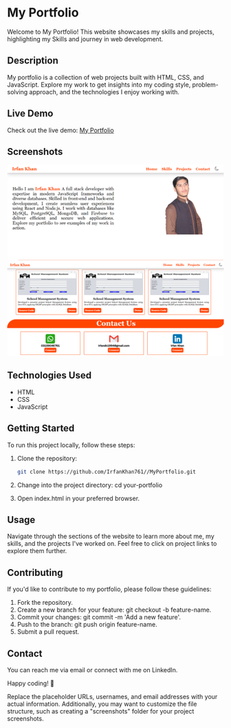 # My Portfolio

Welcome to My Portfolio! This website showcases my skills and projects, highlighting my Skills and journey in web development.

## Description

My portfolio is a collection of web projects built with HTML, CSS, and JavaScript. Explore my work to get insights into my coding style, problem-solving approach, and the technologies I enjoy working with.

## Live Demo

Check out the live demo: [My Portfolio](https://irfankhan761.github.io/MyPortfolio/)

## Screenshots

![Screenshot 1](./screenshot1.png)
![Screenshot 2](./screenshot2.png)

## Technologies Used

- HTML
- CSS
- JavaScript

## Getting Started

To run this project locally, follow these steps:

1. Clone the repository:

   ```bash
   git clone https://github.com/IrfanKhan761//MyPortfolio.git

2. Change into the project directory:
cd your-portfolio

3. Open index.html in your preferred browser.

## Usage
Navigate through the sections of the website to learn more about me, my skills, and the projects I've worked on. Feel free to click on project links to explore them further.

## Contributing
If you'd like to contribute to my portfolio, please follow these guidelines:

1. Fork the repository.
2. Create a new branch for your feature: git checkout -b feature-name.
3. Commit your changes: git commit -m 'Add a new feature'.
4. Push to the branch: git push origin feature-name.
5. Submit a pull request.

## Contact
You can reach me via email or connect with me on LinkedIn.

Happy coding! 🚀


Replace the placeholder URLs, usernames, and email addresses with your actual information. Additionally, you may want to customize the file structure, such as creating a "screenshots" folder for your project screenshots.

